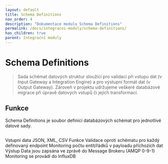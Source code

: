 ```yaml
---
layout: default
title: Schema Definitions
nav_order: 4
description: "Dokumentace modulu Schema Definitions"
permalink: /docs/integracni-moduly/schema-definitions/
has_children: true
parent: Integrační moduly
---
```


# Schema Definitions

> Sada schémat datových struktur sloužící pro validaci při vstupu dat (v Input Gateway a Integration Engine) a pro výstupní formát dat (v Output Gateway). Zároveň v projektu udržujeme veškeré databázové migrace při úpravě datových vstupů či jejich transformací.

## Funkce

Schema Definitions je soubor definicí databázových schémat pro jednotlivé datové sady.


## 
Vstupní data
JSON, XML, CSV
Funkce
Validace oproti schématu pro každý definovaný endpoint
Monitoring počtu entit/řádků v payloadu příchozích dat
Výstup
Data jsou zapsána ve zprávě do Message Brokeru (AMQP 0-9-1)
Monitoring se provádí do InfluxDB
